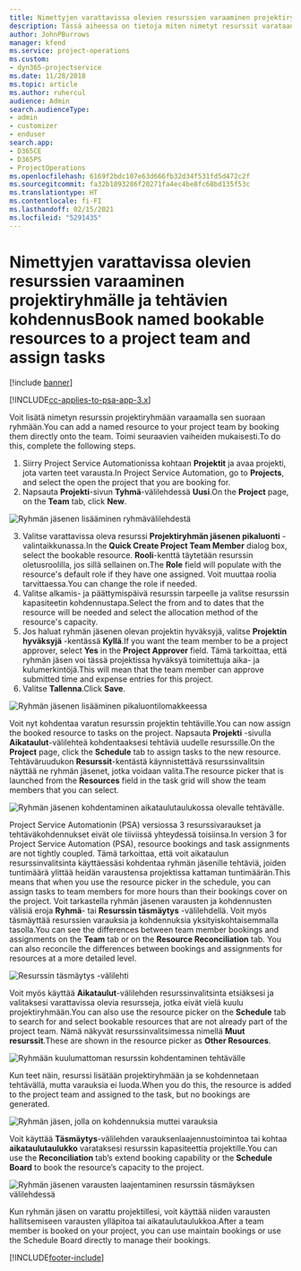 ```yaml
---
title: Nimettyjen varattavissa olevien resurssien varaaminen projektiryhmälle ja tehtävien kohdennus
description: Tässä aiheessa on tietoja miten nimetyt resurssit varataan projektiryhmille ja miten ne kohdennetaan tehtäville.
author: JohnPBurrows
manager: kfend
ms.service: project-operations
ms.custom:
- dyn365-projectservice
ms.date: 11/28/2018
ms.topic: article
ms.author: ruhercul
audience: Admin
search.audienceType:
- admin
- customizer
- enduser
search.app:
- D365CE
- D365PS
- ProjectOperations
ms.openlocfilehash: 6169f2bdc107e63d666fb32d34f531fd5d472c2f
ms.sourcegitcommit: fa32b1893286f20271fa4ec4be8fc68bd135f53c
ms.translationtype: HT
ms.contentlocale: fi-FI
ms.lasthandoff: 02/15/2021
ms.locfileid: "5291435"
---
```

# <a name="book-named-bookable-resources-to-a-project-team-and-assign-tasks"></a><span data-ttu-id="ff001-103">Nimettyjen varattavissa olevien resurssien varaaminen projektiryhmälle ja tehtävien kohdennus</span><span class="sxs-lookup"><span data-stu-id="ff001-103">Book named bookable resources to a project team and assign tasks</span></span> 

[!include [banner](../includes/psa-now-project-operations.md)]

[!INCLUDE[cc-applies-to-psa-app-3.x](../includes/cc-applies-to-psa-app-3x.md)]

<span data-ttu-id="ff001-104">Voit lisätä nimetyn resurssin projektiryhmään varaamalla sen suoraan ryhmään.</span><span class="sxs-lookup"><span data-stu-id="ff001-104">You can  add a named resource to your project team by booking them directly onto the team.</span></span> <span data-ttu-id="ff001-105">Toimi seuraavien vaiheiden mukaisesti.</span><span class="sxs-lookup"><span data-stu-id="ff001-105">To do this, complete the following steps.</span></span>

1. <span data-ttu-id="ff001-106">Siirry Project Service Automationissa kohtaan **Projektit** ja avaa projekti, jota varten teet varausta.</span><span class="sxs-lookup"><span data-stu-id="ff001-106">In  Project Service Automation, go to **Projects**, and select the open the project that you are booking for.</span></span>
2. <span data-ttu-id="ff001-107">Napsauta **Projekti**-sivun **Tyhmä**-välilehdessä **Uusi**.</span><span class="sxs-lookup"><span data-stu-id="ff001-107">On the **Project** page, on the **Team** tab, click **New**.</span></span> 

![Ryhmän jäsenen lisääminen ryhmävälilehdestä](media/RM-how-to-1.png)

3. <span data-ttu-id="ff001-109">Valitse varattavissa oleva resurssi **Projektiryhmän jäsenen pikaluonti** -valintaikkunassa.</span><span class="sxs-lookup"><span data-stu-id="ff001-109">In the **Quick Create Project Team Member** dialog box, select the bookable resource.</span></span> <span data-ttu-id="ff001-110">**Rooli**-kenttä täytetään resurssin oletusroolilla, jos sillä sellainen on.</span><span class="sxs-lookup"><span data-stu-id="ff001-110">The **Role** field will populate with the resource's default role if they have one assigned.</span></span> <span data-ttu-id="ff001-111">Voit muuttaa roolia tarvittaessa.</span><span class="sxs-lookup"><span data-stu-id="ff001-111">You can change the role if needed.</span></span> 
4. <span data-ttu-id="ff001-112">Valitse alkamis- ja päättymispäivä resurssin tarpeelle ja valitse resurssin kapasiteetin kohdennustapa.</span><span class="sxs-lookup"><span data-stu-id="ff001-112">Select the from and to dates that the resource will be needed and select the allocation method of the resource's capacity.</span></span> 
5. <span data-ttu-id="ff001-113">Jos haluat ryhmän jäsenen olevan projektin hyväksyjä, valitse **Projektin hyväksyjä** -kentässä **Kyllä**.</span><span class="sxs-lookup"><span data-stu-id="ff001-113">If you want the team member to be a project approver, select **Yes** in the **Project Approver** field.</span></span> <span data-ttu-id="ff001-114">Tämä tarkoittaa, että ryhmän jäsen voi tässä projektissa hyväksyä toimitettuja aika- ja kulumerkintöjä.</span><span class="sxs-lookup"><span data-stu-id="ff001-114">This will mean that the team member can approve submitted time and expense entries for this project.</span></span> 
6. <span data-ttu-id="ff001-115">Valitse **Tallenna**.</span><span class="sxs-lookup"><span data-stu-id="ff001-115">Click **Save**.</span></span>

![Ryhmän jäsenen lisääminen pikaluontilomakkeessa](media/RM-how-to-2.png)


<span data-ttu-id="ff001-117">Voit nyt kohdentaa varatun resurssin projektin tehtäville.</span><span class="sxs-lookup"><span data-stu-id="ff001-117">You can now assign the booked resource to tasks on the project.</span></span> <span data-ttu-id="ff001-118">Napsauta **Projekti** -sivulla **Aikataulut**-välilehteä kohdentaaksesi tehtäviä uudelle resurssille.</span><span class="sxs-lookup"><span data-stu-id="ff001-118">On the **Project** page, click the **Schedule** tab to assign tasks to the new resource.</span></span> <span data-ttu-id="ff001-119">Tehtäväruudukon **Resurssit**-kentästä käynnistettävä resurssinvalitsin näyttää ne ryhmän jäsenet, jotka voidaan valita.</span><span class="sxs-lookup"><span data-stu-id="ff001-119">The resource picker that is launched from the **Resources** field in the task grid will show the team members that you can select.</span></span>

![Ryhmän jäsenen kohdentaminen aikataulutaulukossa olevalle tehtävälle.](media/RM-how-to-3.png)

<span data-ttu-id="ff001-121">Project Service Automationin (PSA) versiossa 3 resurssivaraukset ja tehtäväkohdennukset eivät ole tiiviissä yhteydessä toisiinsa.</span><span class="sxs-lookup"><span data-stu-id="ff001-121">In version 3 for Project Service Automation (PSA), resource bookings and task assignments are not tightly coupled.</span></span> <span data-ttu-id="ff001-122">Tämä tarkoittaa, että voit aikataulun resurssinvalitsinta käyttäessäsi kohdentaa ryhmän jäsenille tehtäviä, joiden tuntimäärä ylittää heidän varaustensa projektissa kattaman tuntimäärän.</span><span class="sxs-lookup"><span data-stu-id="ff001-122">This means that when you use the resource picker in the schedule, you can assign tasks to team members for more hours than their bookings cover on the project.</span></span>
<span data-ttu-id="ff001-123">Voit tarkastella ryhmän jäsenen varausten ja kohdennusten välisiä eroja **Ryhmä**- tai **Resurssin täsmäytys** -välilehdellä. Voit myös täsmäyttää resurssien varauksia ja kohdennuksia yksityiskohtaisemmalla tasolla.</span><span class="sxs-lookup"><span data-stu-id="ff001-123">You can see the differences between team member bookings and assignments on the **Team** tab or on the **Resource Reconciliation** tab. You can also reconcile the differences between bookings and assignments for resources at a more detailed level.</span></span>

![Resurssin täsmäytys -välilehti](media/RM-how-to-4.png)

<span data-ttu-id="ff001-125">Voit myös käyttää **Aikataulut**-välilehden resurssinvalitsinta etsiäksesi ja valitaksesi varattavissa olevia resursseja, jotka eivät vielä kuulu projektiryhmään.</span><span class="sxs-lookup"><span data-stu-id="ff001-125">You can also use the resource picker on the **Schedule** tab to search for and select bookable resources that are not already part of the project team.</span></span> <span data-ttu-id="ff001-126">Nämä näkyvät resurssinvalitsimessa nimellä **Muut resurssit**.</span><span class="sxs-lookup"><span data-stu-id="ff001-126">These are shown in the resource picker as **Other Resources**.</span></span>

![Ryhmään kuulumattoman resurssin kohdentaminen tehtävälle](media/RM-how-to-5.png)

<span data-ttu-id="ff001-128">Kun teet näin, resurssi lisätään projektiryhmään ja se kohdennetaan tehtävällä, mutta varauksia ei luoda.</span><span class="sxs-lookup"><span data-stu-id="ff001-128">When you do this, the resource is added to the project team and assigned to the task, but no bookings are generated.</span></span>

![Ryhmän jäsen, jolla on kohdennuksia muttei varauksia](media/RM-how-to-6.png)

<span data-ttu-id="ff001-130">Voit käyttää **Täsmäytys**-välilehden varauksenlaajennustoimintoa tai kohtaa **aikataulutaulukko** varataksesi resurssin kapasiteettia projektille.</span><span class="sxs-lookup"><span data-stu-id="ff001-130">You can use the **Reconciliation** tab’s extend booking capability or the **Schedule Board** to book the resource’s capacity to the project.</span></span>

![Ryhmän jäsenen varausten laajentaminen resurssin täsmäyksen välilehdessä](media/RM-how-to-7.png)

<span data-ttu-id="ff001-132">Kun ryhmän jäsen on varattu projektillesi, voit käyttää niiden varausten hallitsemiseen varausten ylläpitoa tai aikataulutaulukkoa.</span><span class="sxs-lookup"><span data-stu-id="ff001-132">After a team member is booked on your project, you can use maintain bookings or use the Schedule Board directly to manage their bookings.</span></span>


[!INCLUDE[footer-include](../includes/footer-banner.md)]